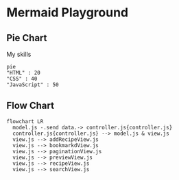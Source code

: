 # Mermaid Playground

## Pie Chart

My skills

```mermaid
pie
"HTML" : 20
"CSS" : 40
"JavaScript" : 50
```

## Flow Chart

```mermaid
flowchart LR
  model.js -.send data.-> controller.js{controller.js}
  controller.js{controller.js} --> model.js & view.js
  view.js --> addRecipeView.js
  view.js --> bookmarkdView.js
  view.js --> paginationView.js
  view.js --> previewView.js
  view.js --> recipeView.js
  view.js --> searchView.js
```
